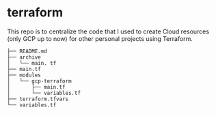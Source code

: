 # terraform

This repo is to centralize the code that I used to create Cloud resources (only GCP up to now) for other personal projects using Terraform.
```
├── README.md
├── archive
│   └── main. tf
├── main.tf
├── modules
│   └── gcp-terraform
│       ├── main.tf
│       └── variables.tf
├── terraform.tfvars
└── variables.tf
```
